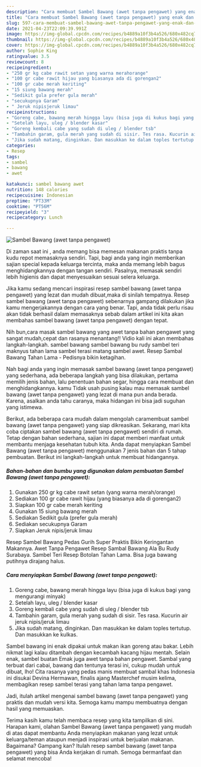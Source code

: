 ```yaml
---
description: "Cara membuat Sambel Bawang (awet tanpa pengawet) yang enak dan Mudah Dibuat"
title: "Cara membuat Sambel Bawang (awet tanpa pengawet) yang enak dan Mudah Dibuat"
slug: 597-cara-membuat-sambel-bawang-awet-tanpa-pengawet-yang-enak-dan-mudah-dibuat
date: 2021-04-23T22:09:39.991Z
image: https://img-global.cpcdn.com/recipes/b4889a10f3b4a526/680x482cq70/sambel-bawang-awet-tanpa-pengawet-foto-resep-utama.jpg
thumbnail: https://img-global.cpcdn.com/recipes/b4889a10f3b4a526/680x482cq70/sambel-bawang-awet-tanpa-pengawet-foto-resep-utama.jpg
cover: https://img-global.cpcdn.com/recipes/b4889a10f3b4a526/680x482cq70/sambel-bawang-awet-tanpa-pengawet-foto-resep-utama.jpg
author: Sophie King
ratingvalue: 3.5
reviewcount: 8
recipeingredient:
- "250 gr kg cabe rawit setan yang warna merahorange"
- "100 gr cabe rawit hijau yang biasanya ada di gorengan2"
- "100 gr cabe merah keriting"
- "15 siung bawang merah"
- "Sedikit gula prefer gula merah"
- "secukupnya Garam"
- " Jeruk nipisjeruk limau"
recipeinstructions:
- "Goreng cabe, bawang merah hingga layu (bisa juga di kukus bagi yang mengurangi minyak)"
- "Setelah layu, uleg / blender kasar"
- "Goreng kembali cabe yang sudah di uleg / blender tsb"
- "Tambahin garam, gula merah yang sudah di sisir. Tes rasa. Kucurin air jeruk nipis/jeruk limau"
- "Jika sudah matang, dinginkan. Dan masukkan ke dalam toples tertutup. Dan masukkan ke kulkas."
categories:
- Resep
tags:
- sambel
- bawang
- awet

katakunci: sambel bawang awet 
nutrition: 148 calories
recipecuisine: Indonesian
preptime: "PT33M"
cooktime: "PT56M"
recipeyield: "3"
recipecategory: Lunch

---
```



![Sambel Bawang (awet tanpa pengawet)](https://img-global.cpcdn.com/recipes/b4889a10f3b4a526/680x482cq70/sambel-bawang-awet-tanpa-pengawet-foto-resep-utama.jpg)

Di zaman  saat ini , anda memang bisa memesan makanan praktis tanpa kudu repot memasaknya sendiri. Tapi, bagi anda yang ingin memberikan sajian special kepada keluarga tercinta, maka anda memang lebih bagus menghidangkannya dengan tangan sendiri. Pasalnya, memasak sendiri lebih higienis dan dapat menyesuaikan sesuai selera keluarga.

Jika kamu sedang mencari inspirasi resep sambel bawang (awet tanpa pengawet) yang lezat dan mudah dibuat,maka di sinilah tempatnya. Resep sambel bawang (awet tanpa pengawet)  sebenarnya gampang dilakukan jika kamu mengerjakannya dengan cara yang benar. Tapi, anda tidak perlu risau akan tidak berhasil dalam memasaknya 
sebab dalam artikel ini kita akan membahas sambel bawang (awet tanpa pengawet) dengan tepat.  

Nih bun,cara masak sambel bawang yang awet tanpa bahan pengawet yang sangat mudah,cepat dan rasanya menantang!! Vidio kali ini akan membahas langkah-langkah. sambel bawang sambel bawang bu rudy sambel teri maknyus tahan lama sambel terasi matang sambel awet. Resep Sambal Bawang Tahan Lama - Pedisnya bikin ketagihan.

Nah bagi anda yang ingin memasak sambel bawang (awet tanpa pengawet) yang sederhana, ada beberapa langkah yang bisa dilakukan, pertama memilih jenis bahan, lalu penentuan bahan segar, hingga cara membuat dan menghidangkannya. kamu Tidak usah pusing kalau mau memasak sambel bawang (awet tanpa pengawet) yang lezat di mana pun anda berada. Karena, asalkan anda  tahu caranya, maka hidangan ini bisa jadi suguhan yang istimewa.

Berikut, ada beberapa cara mudah dalam mengolah caramembuat sambel bawang (awet tanpa pengawet) yang siap dikreasikan. Sekarang, mari kita coba ciptakan sambel bawang (awet tanpa pengawet) sendiri di rumah. Tetap dengan bahan sederhana, sajian ini dapat memberi manfaat untuk membantu menjaga kesehatan tubuh kita. Anda dapat menyiapkan Sambel Bawang (awet tanpa pengawet) menggunakan 7 jenis bahan dan 5 tahap pembuatan. Berikut ini langkah-langkah untuk membuat hidangannya.

<!--inarticleads1-->

##### Bahan-bahan dan bumbu yang digunakan dalam pembuatan Sambel Bawang (awet tanpa pengawet):

1. Gunakan 250 gr kg cabe rawit setan (yang warna merah/orange)
1. Sediakan 100 gr cabe rawit hijau (yang biasanya ada di gorengan2)
1. Siapkan 100 gr cabe merah keriting
1. Gunakan 15 siung bawang merah
1. Sediakan Sedikit gula (prefer gula merah)
1. Sediakan secukupnya Garam
1. Siapkan  Jeruk nipis/jeruk limau


Resep Sambel Bawang Pedas Gurih Super Praktis Bikin Keringantan Makannya. Awet Tanpa Pengawet Resep Sambal Bawang Ala Bu Rudy Surabaya. Sambel Teri Resep Botolan Tahan Lama. Bisa juga bawang putihnya dirajang halus. 

<!--inarticleads2-->

##### Cara menyiapkan Sambel Bawang (awet tanpa pengawet):

1. Goreng cabe, bawang merah hingga layu (bisa juga di kukus bagi yang mengurangi minyak)
1. Setelah layu, uleg / blender kasar
1. Goreng kembali cabe yang sudah di uleg / blender tsb
1. Tambahin garam, gula merah yang sudah di sisir. Tes rasa. Kucurin air jeruk nipis/jeruk limau
1. Jika sudah matang, dinginkan. Dan masukkan ke dalam toples tertutup. Dan masukkan ke kulkas.


Sambel bawang ini enak dipakai untuk makan ikan goreng atau bakar. Lebih nikmat lagi kalau ditambah dengan kecambah kacang hijau mentah. Selain enak, sambel buatan Emak juga awet tanpa bahan pengawet. Sambal yang terbuat dari cabai, bawang dan tentunya terasi ini, cukup mudah untuk dibuat, lho! Cita rasanya yang pedas manis membuat sambal khas Indonesia ini disukai Devina Hermawan, finalis ajang Masterchef musim kelima, membagikan resep sambel terasi yang tahan lama tanpa pengawet. 

Jadi, itulah artikel mengenai  sambel bawang (awet tanpa pengawet)  yang praktis dan mudah versi kita. Semoga kamu mampu membuatnya dengan hasil yang memuaskan. 

Terima kasih kamu telah membaca resep yang kita tampilkan di sini. Harapan kami, olahan  Sambel Bawang (awet tanpa pengawet) yang mudah di atas dapat membantu Anda menyiapkan makanan yang lezat untuk keluarga/teman ataupun menjadi inspirasi untuk berjualan makanan. Bagaimana? Gampang kan? Itulah resep sambel bawang (awet tanpa pengawet) yang bisa Anda kerjakan di rumah. Semoga bermanfaat dan selamat mencoba!


